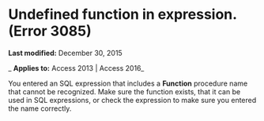 
# Undefined function <name> in expression. (Error 3085)

 **Last modified:** December 30, 2015

 _ **Applies to:** Access 2013 | Access 2016_

You entered an SQL expression that includes a  **Function** procedure name that cannot be recognized. Make sure the function exists, that it can be used in SQL expressions, or check the expression to make sure you entered the name correctly.

